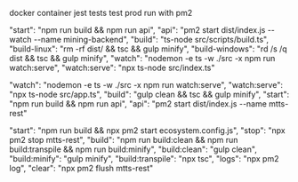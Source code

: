 docker container
jest tests
test prod run with pm2

"start": "npm run build && npm run api",
"api": "pm2 start dist/index.js --watch --name mining-backend",
"build": "ts-node src/scripts/build.ts",
"build-linux": "rm -rf dist/ && tsc && gulp minify",
"build-windows": "rd /s /q dist && tsc && gulp minify",
"watch": "nodemon -e ts -w ./src -x npm run watch:serve",
"watch:serve": "npx ts-node src/index.ts"

"watch": "nodemon -e ts -w ./src -x npm run watch:serve",
"watch:serve": "npx ts-node src/app.ts",
"build": "gulp clean && tsc && gulp minify",
"start": "npm run build && npm run api",
"api": "pm2 start dist/index.js --name mtts-rest"

"start": "npm run build && npx pm2 start ecosystem.config.js",
"stop": "npx pm2 stop mtts-rest",
"build": "npm run build:clean && npm run build:transpile && npm run build:minify",
"build:clean": "gulp clean",
"build:minify": "gulp minify",
"build:transpile": "npx tsc",
"logs": "npx pm2 log",
"clear": "npx pm2 flush mtts-rest"
